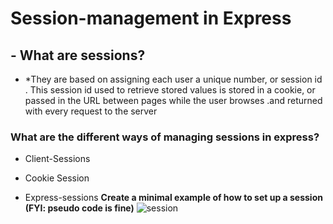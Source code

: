 #   Session-management in Express



## -   What are sessions?


- *They are based on assigning each user a  unique number, or session id .
This session id  used to retrieve stored values  is stored in a cookie, or  passed in the URL between pages while  the user browses .and returned with every request to the server

### What are the different ways of managing sessions in express?

-  Client-Sessions

-  Cookie Session
    
-   Express-sessions
**Create a minimal example of how to set up a session (FYI: pseudo code is fine)**
![session]('images/session.png')






